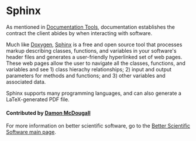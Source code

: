 # Sphinx

As mentioned in [Documentation Tools](DocumentationTools.md), documentation
establishes the contract the client abides by when interacting with software.

Much like [Doxygen](http://www.stack.nl/~dimitri/doxygen/index.html),
[Sphinx](http://www.sphinx-doc.org/en/stable/) is a free and open source tool
that processes markup describing classes, functions, and variables in your
software's header files and generates a user-friendly hyperlinked set of web
pages.  These web pages allow the user to navigate all the classes, functions,
and variables and see 1) class hierachy relationships; 2) input and output
parameters for methods and functions; and 3) other variables and associated
data.

Sphinx supports many programming languages, and can also generate a
LaTeX-generated PDF file.

#### Contributed by [Damon McDougall](https://github.com/dmcdougall)

For more information on better scientific software, go to the
[Better Scientific Software main page](http://betterscientificsoftware.info).

<!---
Publish: yes
Categories: development
Topics: documentation
Tags: tool
Level: 2
Prerequisites: defaults
Aggregate: subresource
--->
